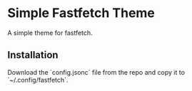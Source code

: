 # Simple Fastfetch Theme

A simple theme for fastfetch.

## Installation

Download the ´config.jsonc´ file from the repo and copy it to ´~/.config/fastfetch´.
